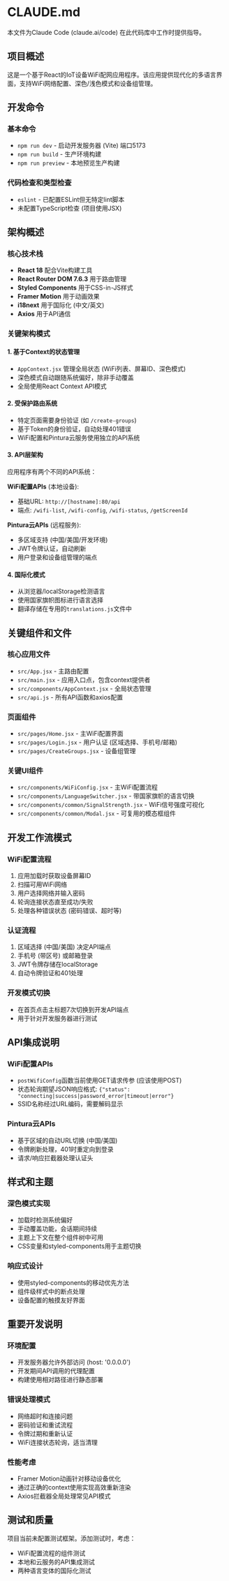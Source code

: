 # CLAUDE.md

本文件为Claude Code (claude.ai/code) 在此代码库中工作时提供指导。

## 项目概述

这是一个基于React的IoT设备WiFi配网应用程序。该应用提供现代化的多语言界面，支持WiFi网络配置、深色/浅色模式和设备组管理。

## 开发命令

### 基本命令
- `npm run dev` - 启动开发服务器 (Vite) 端口5173
- `npm run build` - 生产环境构建
- `npm run preview` - 本地预览生产构建

### 代码检查和类型检查
- `eslint` - 已配置ESLint但无特定lint脚本
- 未配置TypeScript检查 (项目使用JSX)

## 架构概述

### 核心技术栈
- **React 18** 配合Vite构建工具
- **React Router DOM 7.6.3** 用于路由管理
- **Styled Components** 用于CSS-in-JS样式
- **Framer Motion** 用于动画效果
- **i18next** 用于国际化 (中文/英文)
- **Axios** 用于API通信

### 关键架构模式

#### 1. 基于Context的状态管理
- `AppContext.jsx` 管理全局状态 (WiFi列表、屏幕ID、深色模式)
- 深色模式自动跟随系统偏好，除非手动覆盖
- 全局使用React Context API模式

#### 2. 受保护路由系统
- 特定页面需要身份验证 (如 `/create-groups`)
- 基于Token的身份验证，自动处理401错误
- WiFi配置和Pintura云服务使用独立的API系统

#### 3. API层架构
应用程序有两个不同的API系统：

**WiFi配置APIs** (本地设备):
- 基础URL: `http://[hostname]:80/api`
- 端点: `/wifi-list`, `/wifi-config`, `/wifi-status`, `/getScreenId`

**Pintura云APIs** (远程服务):
- 多区域支持 (中国/美国/开发环境)
- JWT令牌认证，自动刷新
- 用户登录和设备组管理的端点

#### 4. 国际化模式
- 从浏览器/localStorage检测语言
- 使用国家旗帜图标进行语言选择
- 翻译存储在专用的`translations.js`文件中

## 关键组件和文件

### 核心应用文件
- `src/App.jsx` - 主路由配置
- `src/main.jsx` - 应用入口点，包含context提供者
- `src/components/AppContext.jsx` - 全局状态管理
- `src/api.js` - 所有API函数和axios配置

### 页面组件
- `src/pages/Home.jsx` - 主WiFi配置界面
- `src/pages/Login.jsx` - 用户认证 (区域选择、手机号/邮箱)
- `src/pages/CreateGroups.jsx` - 设备组管理

### 关键UI组件
- `src/components/WiFiConfig.jsx` - 主WiFi配置流程
- `src/components/LanguageSwitcher.jsx` - 带国家旗帜的语言切换
- `src/components/common/SignalStrength.jsx` - WiFi信号强度可视化
- `src/components/common/Modal.jsx` - 可复用的模态框组件

## 开发工作流模式

### WiFi配置流程
1. 应用加载时获取设备屏幕ID
2. 扫描可用WiFi网络
3. 用户选择网络并输入密码
4. 轮询连接状态直至成功/失败
5. 处理各种错误状态 (密码错误、超时等)

### 认证流程
1. 区域选择 (中国/美国) 决定API端点
2. 手机号 (带区号) 或邮箱登录
3. JWT令牌存储在localStorage
4. 自动令牌验证和401处理

### 开发模式切换
- 在首页点击主标题7次切换到开发API端点
- 用于针对开发服务器进行测试

## API集成说明

### WiFi配置APIs
- `postWifiConfig`函数当前使用GET请求传参 (应该使用POST)
- 状态轮询期望JSON响应格式: `{"status": "connecting|success|password_error|timeout|error"}`
- SSID名称经过URL编码，需要解码显示

### Pintura云APIs
- 基于区域的自动URL切换 (中国/美国)
- 令牌刷新处理，401时重定向到登录
- 请求/响应拦截器处理认证头

## 样式和主题

### 深色模式实现
- 加载时检测系统偏好
- 手动覆盖功能，会话期间持续
- 主题上下文在整个组件树中可用
- CSS变量和styled-components用于主题切换

### 响应式设计
- 使用styled-components的移动优先方法
- 组件级样式中的断点处理
- 设备配置的触摸友好界面

## 重要开发说明

### 环境配置
- 开发服务器允许外部访问 (host: '0.0.0.0')
- 开发期间API调用的代理配置
- 构建使用相对路径进行静态部署

### 错误处理模式
- 网络超时和连接问题
- 密码验证和重试流程
- 令牌过期和重新认证
- WiFi连接状态轮询，适当清理

### 性能考虑
- Framer Motion动画针对移动设备优化
- 通过正确的context使用实现高效重新渲染
- Axios拦截器全局处理常见API模式

## 测试和质量

项目当前未配置测试框架。添加测试时，考虑：
- WiFi配置流程的组件测试
- 本地和云服务的API集成测试
- 两种语言变体的国际化测试